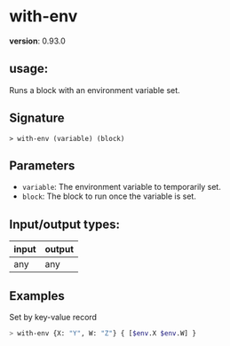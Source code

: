 # with-env

**version**: 0.93.0

## **usage**:

Runs a block with an environment variable set.

## Signature

`> with-env (variable) (block)`

## Parameters

- `variable`: The environment variable to temporarily set.
- `block`: The block to run once the variable is set.

## Input/output types:

| input | output |
| ----- | ------ |
| any   | any    |

## Examples

Set by key-value record

```bash
> with-env {X: "Y", W: "Z"} { [$env.X $env.W] }
```
